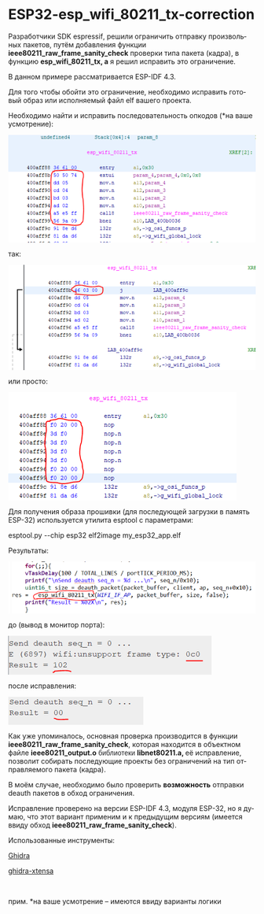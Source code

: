 # ESP32-esp_wifi_80211_tx-correction

<html>

<head>
<meta http-equiv=Content-Type content="text/html; charset=windows-1251">
<meta name=Generator content="Microsoft Word 15 (filtered)">

</head>

<body lang=RU>

<div class=WordSection1>

<p class=MsoNormal>Разработчики <span lang=EN-US>SDK</span><span lang=EN-US> </span><span
lang=EN-US>espressif</span>, решили ограничить отправку произвольных пакетов,
путём добавления функции <b>ieee80211_raw_frame_sanity_check</b> проверки типа
пакета (кадра), в функцию <b>esp_wifi_80211_tx, а</b> я решил исправить это
ограничение.</p><p>В данном примере рассматривается ESP-IDF 4.3.</p>

<p class=MsoNormal>Для того чтобы обойти это ограничение, необходимо исправить
готовый образ или исполняемый файл <span lang=EN-US>elf</span><span lang=EN-US>
</span>вашего проекта.</p>

<p class=MsoNormal>Необходимо найти и исправить последовательность опкодов (*на
ваше усмотрение):</p>

  <img align="center" src="https://github.com/sizeofrawdata/ESP32-esp_wifi_80211_tx-correction/blob/main/1.png"  alt="1">
  
<p class=MsoNormal>так:</p>
  
  <img align="center" src="https://github.com/sizeofrawdata/ESP32-esp_wifi_80211_tx-correction/blob/main/2.png"  alt="1">

<p></p>
<p></p>
<p>или просто:</p>

  <img align="center" src="https://github.com/sizeofrawdata/ESP32-esp_wifi_80211_tx-correction/blob/main/3.png"  alt="1">



<p class=MsoNormal>Для получения образа прошивки (для последующей загрузки в
память <span lang=EN-US>ESP</span>-32) используется утилита <span lang=EN-US>esptool</span>
с параметрами:</p>

<p class=MsoNormal><span lang=EN-US>esptool.py --chip esp32 elf2image
my_esp32_app.elf</span></p>

<p class=MsoNormal>Результаты:</p>

  <img align="center" src="https://github.com/sizeofrawdata/ESP32-esp_wifi_80211_tx-correction/blob/main/4.png"  alt="1">

<p class=MsoNormal>до (вывод в монитор порта):</p>

  <img align="center" src="https://github.com/sizeofrawdata/ESP32-esp_wifi_80211_tx-correction/blob/main/5.png"  alt="1">

<p class=MsoNormal>после исправления:</p>

  <img align="center" src="https://github.com/sizeofrawdata/ESP32-esp_wifi_80211_tx-correction/blob/main/6.png"  alt="1">

<p class=MsoNormal>Как уже упоминалось, основная проверка производится в
функции <b>ieee80211_raw_frame_sanity_check</b>, которая находится в объектном
файле <b>ieee80211_output.o</b>  <span style='font-family:"Arial",sans-serif;
color:#202124;background:white'>библиотеки</span> <b>libnet80211.a, </b>её
исправление, позволит собирать последующие проекты без ограничений на тип
отправляемого пакета (кадра). </p>

<p class=MsoNormal>В моём случае, необходимо было проверить <b>возможность</b>
отправки <span lang=EN-US>deauth</span><span lang=EN-US> </span>пакетов в обход
ограничения.</p>

<p class=MsoNormal>Исправление проверено на версии ESP-IDF 4.3, модуля <span
lang=EN-US>ESP</span>-32, но я думаю, что этот вариант применим и к предыдущим
версиям (имеется ввиду обход <b>ieee80211_raw_frame_sanity_check</b>).</p>

<p class=MsoNormal>Использованные инструменты:</p>

<p><a href="https://ghidra-sre.org/">Ghidra</a></p>   
<p><a href="https://github.com/yath/ghidra-xtensa">ghidra-xtensa</a></p>  
<p class=MsoNormal>&nbsp;</p>

  
<p class=MsoNormal>прим. *на ваше усмотрение – имеются ввиду варианты логики</p>  
</div>

</body>

</html>
